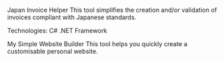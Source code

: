 Japan Invoice Helper
This tool simplifies the creation and/or validation of invoices compliant with Japanese standards.

Technologies:
C#
.NET Framework





My Simple Website Builder
This tool helps you quickly create a customisable personal website.
